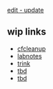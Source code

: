 [edit - update]()

## wip links

- [cfcleanup](./cfcleanup/README.md)
- [labnotes](./labnotes/README.md)
- [trink](./trink/README.md)
- [tbd]()
- [tbd]()
